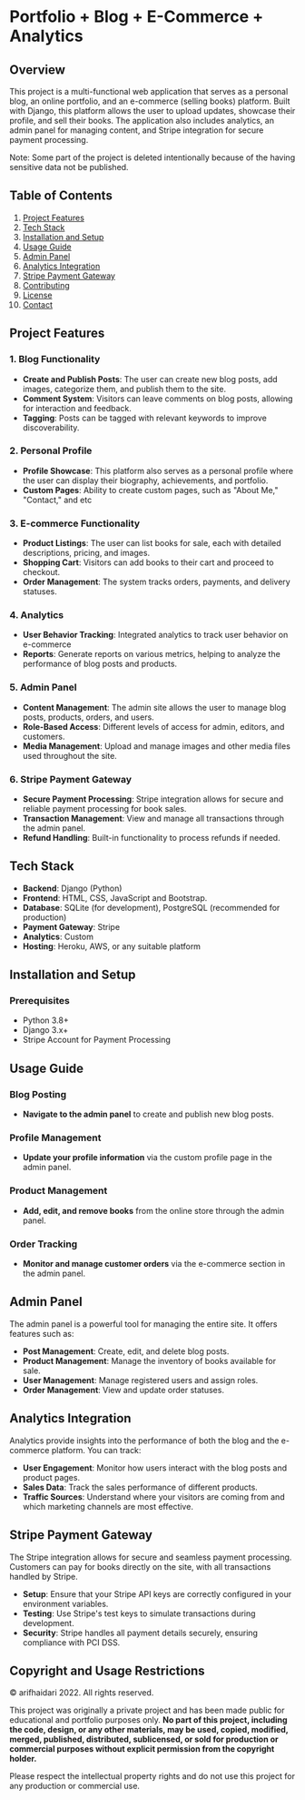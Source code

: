 # Portfolio + Blog + E-Commerce + Analytics

## Overview

This project is a multi-functional web application that serves as a personal blog, an online portfolio, and an e-commerce (selling books) platform. Built with Django, this platform allows the user to upload updates, showcase their profile, and sell their books. The application also includes analytics, an admin panel for managing content, and Stripe integration for secure payment processing.

Note: Some part of the project is deleted intentionally because of the having sensitive data not be published.

## Table of Contents

1. [Project Features](#project-features)
2. [Tech Stack](#tech-stack)
3. [Installation and Setup](#installation-and-setup)
4. [Usage Guide](#usage-guide)
5. [Admin Panel](#admin-panel)
6. [Analytics Integration](#analytics-integration)
7. [Stripe Payment Gateway](#stripe-payment-gateway)
8. [Contributing](#contributing)
9. [License](#license)
10. [Contact](#contact)

## Project Features

### 1. Blog Functionality

- **Create and Publish Posts**: The user can create new blog posts, add images, categorize them, and publish them to the site.
- **Comment System**: Visitors can leave comments on blog posts, allowing for interaction and feedback.
- **Tagging**: Posts can be tagged with relevant keywords to improve discoverability.

### 2. Personal Profile

- **Profile Showcase**: This platform also serves as a personal profile where the user can display their biography, achievements, and portfolio.
- **Custom Pages**: Ability to create custom pages, such as "About Me," "Contact," and etc

### 3. E-commerce Functionality

- **Product Listings**: The user can list books for sale, each with detailed descriptions, pricing, and images.
- **Shopping Cart**: Visitors can add books to their cart and proceed to checkout.
- **Order Management**: The system tracks orders, payments, and delivery statuses.

### 4. Analytics

- **User Behavior Tracking**: Integrated analytics to track user behavior on e-commerce
- **Reports**: Generate reports on various metrics, helping to analyze the performance of blog posts and products.

### 5. Admin Panel

- **Content Management**: The admin site allows the user to manage blog posts, products, orders, and users.
- **Role-Based Access**: Different levels of access for admin, editors, and customers.
- **Media Management**: Upload and manage images and other media files used throughout the site.

### 6. Stripe Payment Gateway

- **Secure Payment Processing**: Stripe integration allows for secure and reliable payment processing for book sales.
- **Transaction Management**: View and manage all transactions through the admin panel.
- **Refund Handling**: Built-in functionality to process refunds if needed.

## Tech Stack

- **Backend**: Django (Python)
- **Frontend**: HTML, CSS, JavaScript and Bootstrap.
- **Database**: SQLite (for development), PostgreSQL (recommended for production)
- **Payment Gateway**: Stripe
- **Analytics**: Custom
- **Hosting**: Heroku, AWS, or any suitable platform

## Installation and Setup

### Prerequisites

- Python 3.8+
- Django 3.x+
- Stripe Account for Payment Processing

## Usage Guide

### Blog Posting

- **Navigate to the admin panel** to create and publish new blog posts.

### Profile Management

- **Update your profile information** via the custom profile page in the admin panel.

### Product Management

- **Add, edit, and remove books** from the online store through the admin panel.

### Order Tracking

- **Monitor and manage customer orders** via the e-commerce section in the admin panel.

## Admin Panel

The admin panel is a powerful tool for managing the entire site. It offers features such as:

- **Post Management**: Create, edit, and delete blog posts.
- **Product Management**: Manage the inventory of books available for sale.
- **User Management**: Manage registered users and assign roles.
- **Order Management**: View and update order statuses.

## Analytics Integration

Analytics provide insights into the performance of both the blog and the e-commerce platform. You can track:

- **User Engagement**: Monitor how users interact with the blog posts and product pages.
- **Sales Data**: Track the sales performance of different products.
- **Traffic Sources**: Understand where your visitors are coming from and which marketing channels are most effective.

## Stripe Payment Gateway

The Stripe integration allows for secure and seamless payment processing. Customers can pay for books directly on the site, with all transactions handled by Stripe.

- **Setup**: Ensure that your Stripe API keys are correctly configured in your environment variables.
- **Testing**: Use Stripe's test keys to simulate transactions during development.
- **Security**: Stripe handles all payment details securely, ensuring compliance with PCI DSS.

## Copyright and Usage Restrictions

© arifhaidari 2022. All rights reserved.

This project was originally a private project and has been made public for educational and portfolio purposes only. **No part of this project, including the code, design, or any other materials, may be used, copied, modified, merged, published, distributed, sublicensed, or sold for production or commercial purposes without explicit permission from the copyright holder.**

Please respect the intellectual property rights and do not use this project for any production or commercial use.
